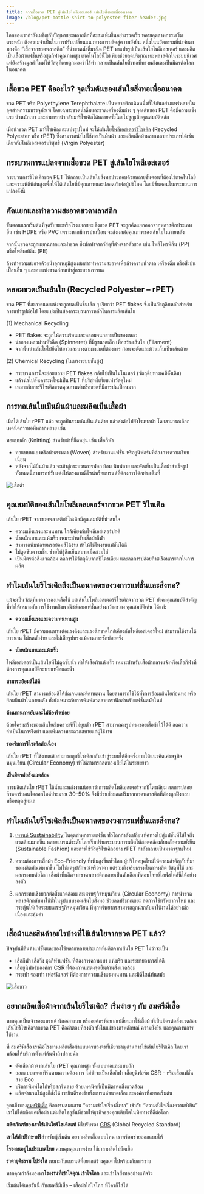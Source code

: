 ```yaml
---
title: จากเสื้อขวด PET สู่เส้นใยโพลีเอสเตอร์ เส้นใยสิ่งทอเพื่ออนาคต
image: /blog/pet-bottle-shirt-to-polyester-fiber-header.jpg
---
```


โลกของเรากำลังเผชิญกับปัญหาขยะพลาสติกที่สะสมเพิ่มขึ้นอย่างรวดเร็ว หลายอุตสาหกรรมเริ่มตระหนัก ถึงความจำเป็นในการปรับเปลี่ยนแนวทางการผลิตสู่ความยั่งยืน หนึ่งในนวัตกรรมที่น่าจับตามองคือ “เสื้อจากขวดพลาสติก” ที่นำขวดน้ำดื่มชนิด PET มาแปรรูปเป็นเส้นใยโพลีเอสเตอร์ และผลิตเป็นเสื้อผ้าแฟชั่นหรือชุดกีฬาคุณภาพสูง เทคโนโลยีนี้ไม่เพียงช่วยลดปริมาณขยะพลาสติกในระบบนิเวศ แต่ยังสร้างมูลค่าใหม่ให้วัสดุที่เคยถูกมองว่าไร้ค่า กลายเป็นเส้นใยสิ่งทอที่ทรงพลังและเป็นมิตรต่อโลกในอนาคต

## เสื้อขวด PET คืออะไร? จุดเริ่มต้นของเส้นใยสิ่งทอเพื่ออนาคต

ขวด PET หรือ Polyethylene Terephthalate เป็นพลาสติกชนิดหนึ่งที่ใช้กันอย่างแพร่หลายในอุตสาหกรรมบรรจุภัณฑ์ โดยเฉพาะขวดน้ำดื่มและขวดเครื่องดื่มต่าง ๆ จุดเด่นของ PET คือมีความแข็งแรง น้ำหนักเบา และสามารถนำกลับมารีไซเคิลได้หลายครั้งโดยไม่สูญเสียคุณสมบัติหลัก 

เมื่อนำขวด PET มารีไซเคิลและแปรรูปใหม่ จะได้เส้นใย[โพลีเอสเตอร์รีไซเคิล](/what-is-polyester-fabric-used-for) (Recycled Polyester หรือ rPET) ซึ่งสามารถนำไปใช้ทอเป็นผืนผ้า และผลิตเสื้อผ้าหลากหลายประเภทได้เช่นเดียวกับโพลีเอสเตอร์บริสุทธิ์ (Virgin Polyester)

## กระบวนการแปลงจากเสื้อขวด PET สู่เส้นใยโพลีเอสเตอร์

กระบวนการรีไซเคิลขวด PET ให้กลายเป็นเส้นใยสิ่งทอประกอบด้วยหลายขั้นตอนที่ต้องใช้เทคโนโลยี และความพิถีพิถันสูงเพื่อให้ได้เส้นใยที่มีคุณภาพและปลอดภัยต่อผู้บริโภค โดยมีขั้นตอนในกระบวนการแปลงดังนี้

## คัดแยกและทำความสะอาดขวดพลาสติก

ขั้นตอนแรกเริ่มต้นที่จุดรับขยะหรือโรงแยกขยะ ซึ่งขวด PET จะถูกคัดแยกออกจากพลาสติกประเภทอื่น เช่น HDPE หรือ PVC เพราะหากมีการปนเปื้อน จะส่งผลต่อคุณภาพของเส้นใยในภายหลัง 

จากนั้นขวดจะถูกแยกฉลากและฝาขวด ซึ่งมักทำจากวัสดุที่ต่างจากตัวขวด เช่น โพลีโพรพิลีน (PP) หรือโพลีเอทิลีน (PE) 

ล้างทำความสะอาดด้วยน้ำอุณหภูมิสูงผสมสารทำความสะอาดเพื่อล้างคราบน้ำตาล เครื่องดื่ม หรือสิ่งปนเปื้อนอื่น ๆ และอบแห้งขวดก่อนเข้าสู่กระบวนการบด

## หลอมขวดเป็นเส้นใย (Recycled Polyester – rPET)

ขวด PET ที่สะอาดและแห้งจะถูกบดเป็นชิ้นเล็ก ๆ เรียกว่า PET flakes ซึ่งเป็นวัตถุดิบหลักสำหรับการแปรรูปต่อไป โดยแบ่งเป็นสองกระบวนการหลักในการผลิตเส้นใย

(1) Mechanical Recycling

- PET flakes จะถูกให้ความร้อนและหลอมจนกลายเป็นของเหลว
- นำของเหลวผ่านหัวฉีด (Spinneret) ที่มีรูขนาดเล็ก เพื่อสร้างเส้นใย (Filament)
- จากนั้นนำเส้นใยไปยืดให้ยาวและบางตามขนาดที่ต้องการ ก่อนจะตัดและม้วนเก็บเป็นเส้นด้าย

(2) Chemical Recycling (ในบางระบบขั้นสูง)

- กระบวนการนี้จะย่อยสลาย PET flakes กลับไปเป็นโมโนเมอร์ (วัตถุดิบทางเคมีดั้งเดิม)
- แล้วนำไปสังเคราะห์ใหม่เป็น PET ที่บริสุทธิ์เทียบเท่าวัสดุใหม่
- เหมาะกับการรีไซเคิลขวดคุณภาพต่ำหรือขวดที่มีการปนเปื้อนมาก

## การทอเส้นใยเป็นผืนผ้าและผลิตเป็นเสื้อผ้า

เมื่อได้เส้นใย rPET แล้ว จะถูกปั่นรวมกันเป็นเส้นด้าย แล้วส่งต่อไปยังโรงทอผ้า โดยสามารถเลือกเทคนิคการทอที่หลากหลาย เช่น

ทอแบบถัก (Knitting) สำหรับผ้าที่ยืดหยุ่น เช่น เสื้อกีฬา
- ทอแบบทแยงหรือผ้าธรรมดา (Woven) สำหรับงานแฟชั่น หรือยูนิฟอร์มที่ต้องการความเรียบเนียน
- หลังจากได้ผืนผ้าแล้ว จะเข้าสู่กระบวนการฟอก ย้อม พิมพ์ลาย และตัดเย็บเป็นเสื้อผ้าสำเร็จรูป ทั้งหมดนี้สามารถปรับแต่งให้ตรงตามดีไซน์หรือแบรนด์ที่ต้องการได้อย่างเต็มที่

![เสื้อดำ](blog/36530.jpg)

## คุณสมบัติของเส้นใยโพลีเอสเตอร์จากขวด PET รีไซเคิล

เส้นใย rPET จากขวดพลาสติกรีไซเคิลมีคุณสมบัติที่น่าสนใจ 

- ความแข็งแรงและทนทาน ใกล้เคียงกับโพลีเอสเตอร์ปกติ
- น้ำหนักเบาและแห้งเร็ว เหมาะสำหรับเสื้อผ้ากีฬา
- สามารถพิมพ์ลายหรอย้อมสีได้ง่าย ทำให้ใช้ในงานแฟชั่นได้ดี
- ไม่ดูดซับความชื้น ช่วยให้รู้สึกเย็นสบายเมื่อสวมใส่
- เป็นมิตรต่อสิ่งแวดล้อม ลดการใช้วัตถุดิบจากปิโตรเลียม และลดการปล่อยก๊าซเรือนกระจกในการผลิต

## ทำไมเส้นใยรีไซเคิลถึงเป็นอนาคตของวงการแฟชั่นและสิ่งทอ?

แม้จะเป็นวัสดุที่มาจากของเหลือใช้ แต่เส้นใยโพลีเอสเตอร์รีไซเคิลจากขวด PET ยังคงคุณสมบัติสำคัญที่ทำให้เหมาะกับการใช้งานเชิงพาณิชย์และแฟชั่นอย่างกว้างขวาง คุณสมบัติเด่น ได้แก่:

- **ความแข็งแรงและความทนทานสูง**

เส้นใย rPET มีความทนทานต่อแรงดึงและแรงฉีกขาดใกล้เคียงกับโพลีเอสเตอร์ใหม่ สามารถใช้งานได้ยาวนาน ไม่หดตัวง่าย และไม่เสียรูปทรงแม้ผ่านการซักบ่อยครั้ง

- **น้ำหนักเบาและแห้งเร็ว**

โพลีเอสเตอร์เป็นเส้นใยที่ไม่ดูดซับน้ำ ทำให้เสื้อผ้าแห้งเร็ว เหมาะสำหรับเสื้อผ้ากลางแจ้งหรือเสื้อกีฬาที่ต้องการคุณสมบัติระบายเหงื่อและน้ำ

**สามารถย้อมสีได้ดี**

เส้นใย rPET สามารถย้อมสีได้ชัดเจนและติดทนนาน โดยสามารถใช้ได้ทั้งการย้อมเส้นใยก่อนทอ หรือย้อมผืนผ้าในภายหลัง ทั้งยังเหมาะกับการพิมพ์ลวดลายกราฟิกสำหรับแฟชั่นสมัยใหม่

**ต้านทานการยับและไม่ต้องรีดบ่อย**

ด้วยโครงสร้างของเส้นใยสังเคราะห์ที่ไม่ยุบตัว rPET สามารถคงรูปทรงของเสื้อผ้าไว้ได้ดี ลดความจำเป็นในการรีดผ้า และเพิ่มความสะดวกสบายแก่ผู้ใช้งาน

**รองรับการรีไซเคิลต่อเนื่อง**

เส้นใย rPET ที่ใช้งานแล้วสามารถถูกรีไซเคิลกลับเข้าสู่ระบบได้อีกครั้งภายใต้แนวคิดเศรษฐกิจหมุนเวียน (Circular Economy) ทำให้สามารถลดของเสียได้ในระยะยาว

**เป็นมิตรต่อสิ่งแวดล้อม**

การผลิตเส้นใย rPET ใช้น้ำและพลังงานน้อยกว่าการผลิตโพลีเอสเตอร์จากปิโตรเลียม ลดการปล่อยก๊าซคาร์บอนไดออกไซด์ประมาณ 30–50% จึงมีส่วนช่วยลดปริมาณขวดพลาสติกที่ต้องถูกฝังกลบหรือหลุดสู่ทะเล

## ทำไมเส้นใยรีไซเคิลถึงเป็นอนาคตของวงการแฟชั่นและสิ่งทอ?

1. [เทรนด์ Sustainability](https://www.scgchemicals.com/th/articles/stories/1701872118?) ในอุตสาหกรรมแฟชั่น
ทั่วโลกกำลังเปลี่ยนทิศทางไปสู่แฟชั่นที่ใส่ใจสิ่งแวดล้อมมากขึ้น หลายแบรนด์ระดับโลกเริ่มปรับกระบวนการผลิตให้สอดคล้องกับหลักความยั่งยืน (Sustainable Fashion) และการใช้วัสดุรีไซเคิลอย่าง rPET กำลังกลายเป็นมาตรฐานใหม่

2. ความต้องการเสื้อผ้า Eco-Friendly ที่เพิ่มสูงขึ้นทั่วโลก
ผู้บริโภคยุคใหม่ให้ความสำคัญกับที่มาของผลิตภัณฑ์มากขึ้น ไม่ใช่แค่รูปลักษณ์หรือราคา แต่รวมถึงจริยธรรมในการผลิต วัสดุที่ใช้ และผลกระทบต่อโลก เสื้อผ้าที่ผลิตจากขวดพลาสติกกลายเป็นตัวเลือกที่ตอบโจทย์ไลฟ์สไตล์นี้ได้อย่างลงตัว

3. ผลกระทบเชิงบวกต่อสิ่งแวดล้อมและเศรษฐกิจหมุนเวียน (Circular Economy)
การนำขวดพลาสติกกลับมาใช้ซ้ำในรูปแบบของเส้นใยสิ่งทอ ช่วยลดปริมาณขยะ ลดการใช้ทรัพยากรใหม่ และกระตุ้นให้เกิดระบบเศรษฐกิจหมุนเวียน ที่ทุกทรัพยากรสามารถถูกนำกลับมาใช้งานได้อย่างต่อเนื่องและคุ้มค่า

## เสื้อผ้าและสินค้าอะไรบ้างที่ใช้เส้นใยจากขวด PET แล้ว?

ปัจจุบันมีสินค้าแฟชั่นและของใช้หลากหลายประเภทที่ผลิตจากเส้นใย PET ไม่ว่าจะเป็น

- เสื้อกีฬา เสื้อวิ่ง ชุดกีฬาแฟชั่น ที่ต้องการความเบา แห้งเร็ว และระบายอากาศได้ดี
- เสื้อยูนิฟอร์มองค์กร CSR ที่ต้องการแสดงจุดยืนด้านสิ่งแวดล้อม
- กระเป๋า รองเท้า เฟอร์นิเจอร์ ที่ต้องการความแข็งแรงทนทาน และมีดีไซน์ทันสมัย

![เสื้อขาว](/blog/66788.jpg)

## อยากผลิตเสื้อผ้าจากเส้นใยรีไซเคิล? เริ่มง่าย ๆ กับ สมศรีมีเสื้อ

หากคุณเป็นเจ้าของแบรนด์ นักออกแบบ หรือองค์กรที่อยากเปลี่ยนมาใช้เสื้อผ้าที่เป็นมิตรต่อสิ่งแวดล้อม เส้นใยรีไซเคิลจากขวด PET คือคำตอบที่ลงตัว ทั้งในแง่ของภาพลักษณ์ ความยั่งยืน และคุณภาพการใช้งาน

ที่ สมศรีมีเสื้อ เราคือโรงงานผลิตเสื้อผ้าแบบครบวงจรที่เชี่ยวชาญด้านการใช้เส้นใยรีไซเคิล โดยเราพร้อมให้บริการตั้งแต่ต้นน้ำถึงปลายน้ำ 

- คัดเลือกผ้าจากเส้นใย rPET คุณภาพสูง ทั้งแบบทอและแบบถัก
- ออกแบบแพตเทิร์นตามความต้องการ ไม่ว่าจะเป็นเสื้อกีฬา เสื้อยูนิฟอร์ม CSR - หรือเสื้อแฟชั่นสาย Eco
- บริการพิมพ์โลโก้หรือสกรีนลาย ด้วยเทคนิคที่เป็นมิตรต่อสิ่งแวดล้อม
- ผลิตจำนวนไม่สูงก็สั่งได้ เรายินดีรองรับทั้งแบรนด์ขนาดเล็กและองค์กรที่อยากเริ่มต้น

จุดแข็งของ[สมศรีมีเสื้อ](/somsritshirt.com)
 คือการผสมผสาน “ความเข้าใจเรื่องสิ่งทอ” เข้ากับ “ความตั้งใจเรื่องความยั่งยืน” เราไม่ได้ผลิตแค่เสื้อผ้า แต่ผลิตโซลูชันที่ช่วยให้ธุรกิจของคุณเติบโตในทิศทางที่ดีต่อโลก

 **ผลิตภัณฑ์ของเราใช้เส้นใยรีไซเคิลแท้** มีใบรับรอง [GRS](/https://www.ggm.co.th/grs) (Global Recycled Standard)

 **เราให้คำปรึกษาฟรี**สำหรับผู้เริ่มต้น อยากผลิตเสื้อแบบไหน เราพร้อมช่วยออกแบบให้

**โรงงานอยู่ในประเทศไทย** ควบคุมคุณภาพง่าย ใช้เวลาผลิตไม่ยืดเยื้อ

**ราคายุติธรรม โปร่งใส** เหมาะกับแบรนด์ที่อยากสร้างคุณค่าไปพร้อมกับการขาย

หากคุณกำลังมองหา**โรงงานที่เข้าใจคุณ เข้าใจโลก** และเข้าใจสิ่งทออย่างแท้จริง

เริ่มต้นได้เลยวันนี้ กับสมศรีมีเสื้อ – เสื้อผ้าใส่ใจโลก ที่ใครก็ใส่ได้